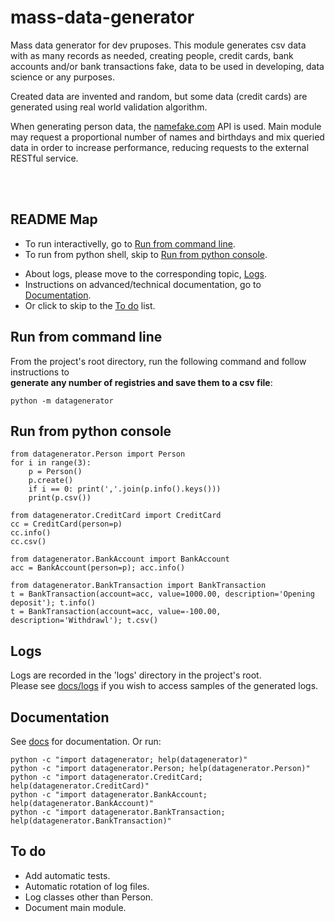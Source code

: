 # mass-data-generator

Mass data generator for dev pruposes. This module generates csv data with as many records as needed, 
creating people, credit cards, bank accounts and/or bank transactions fake, data to be used in 
developing, data science or any purposes.

Created data are invented and random, but some data (credit cards) are generated using real world 
validation algorithm.

When generating person data, the [namefake.com](https://namefake.com) API is used. Main module 
may request a proportional number of names and birthdays and mix queried data in order to 
increase performance, reducing requests to the external RESTful service.


&nbsp;  
&nbsp;  
## README Map

<!--- Start with [Set-up and install](#set-up-and-install).-->
- To run interactivelly, go to [Run from command line](#run-from-command-line).
- To run from python shell, skip to [Run from python console](#run-from-python-console).
<!--- For automatic tests, skip to [Automatic tests](#automatic-tests).-->
- About logs, please move to the corresponding topic, [Logs](#logs).
- Instructions on advanced/technical documentation, go to [Documentation](#documentation).
- Or click to skip to the [To do](#to-do) list.

<!--
## Set-up and install
_Note: To run automatically via Docker, Docker Compose or run automatic tests using Makefile, skip this chapter._  
_Note: I recommend using [virtualenv](https://realpython.com/python-virtual-environments-a-primer/) to run py manually._

Install the requirements:

    $ python3 -m pip install -r requirements.txt

Please check the [config file](config.py) to personalise variables as needed.

_Note: The [config file](config.py) should not be in a public repo, but once there are no secret keys in this project, the file was published to facilitate the instantiation. Normally, copying and editing [config template](config.py.tpl) would be recommended._
-->

## Run from command line
From the project's root directory, run the following command and follow instructions to  
**generate any number of registries and save them to a csv file**:

    python -m datagenerator


## Run from python console

    from datagenerator.Person import Person
    for i in range(3):
        p = Person()
        p.create()
        if i == 0: print(','.join(p.info().keys()))
        print(p.csv())

    from datagenerator.CreditCard import CreditCard
    cc = CreditCard(person=p)
    cc.info()
    cc.csv()

    from datagenerator.BankAccount import BankAccount
    acc = BankAccount(person=p); acc.info()

    from datagenerator.BankTransaction import BankTransaction
    t = BankTransaction(account=acc, value=1000.00, description='Opening deposit'); t.info()
    t = BankTransaction(account=acc, value=-100.00, description='Withdrawl'); t.csv()


<!--## Automatic tests
Python tests are available using unittest via Makefile or manually.  

_Note: to run tests manually, please refer to [Set-up and install](#set-up-and-install) first._  
_Note: to run tests using Makefile, virtualenv must be already installed._  
_Note: depending on how the app is started, it may require ` sudo chmod o+w logs/* `._

Python tests are available manually or using Makefile.

- Run ` python3 -m unittest tests/test_* `.
- Or use make as in ` make test ` to setup, run the tests and clean up.
-->


## Logs
Logs are recorded in the 'logs' directory in the project's root.  
Please see [docs/logs](docs/logs) if you wish to access samples of the generated logs.


## Documentation
See [docs](docs) for documentation. Or run:

    python -c "import datagenerator; help(datagenerator)"
    python -c "import datagenerator.Person; help(datagenerator.Person)"
    python -c "import datagenerator.CreditCard; help(datagenerator.CreditCard)"
    python -c "import datagenerator.BankAccount; help(datagenerator.BankAccount)"
    python -c "import datagenerator.BankTransaction; help(datagenerator.BankTransaction)"


## To do

* Add automatic tests.
* Automatic rotation of log files.
* Log classes other than Person.
* Document main module.

